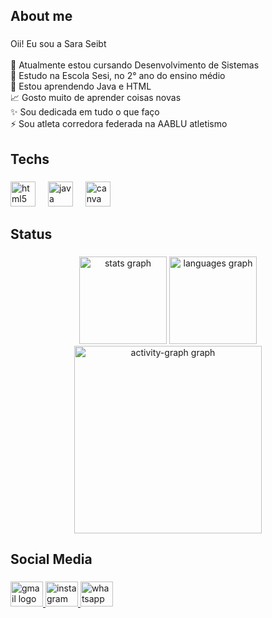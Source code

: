 <h2 align="left">About me</h2>

###

<p align="left">Oii! Eu sou a Sara Seibt<br><br>🔭 Atualmente estou cursando Desenvolvimento de Sistemas<br>🌱 Estudo na Escola Sesi, no 2° ano do ensino médio<br>🎯 Estou aprendendo Java e HTML<br>📈 Gosto muito de aprender coisas novas<br>✨ Sou dedicada em tudo o que faço<br>⚡ Sou atleta corredora federada na AABLU atletismo</p>

###

<h2 align="left">Techs</h2>

###

<div align="left">
  <img src="https://skillicons.dev/icons?i=html" height="40" alt="html5 logo"  />
  <img width="12" />
  <img src="https://skillicons.dev/icons?i=java" height="40" alt="java logo"  />
  <img width="12" />
  <img src="https://cdn.simpleicons.org/canva/00C4CC" height="40" alt="canva logo"  />
</div>

###

<h2 align="left">Status</h2>

###

<div align="center">
  <img src="https://github-readme-stats.vercel.app/api?username=saraseibt&hide_title=false&hide_rank=false&show_icons=true&include_all_commits=true&count_private=true&disable_animations=false&theme=gruvbox_light&locale=en&hide_border=false&order=1" height="140" alt="stats graph"  />
  <img src="https://github-readme-stats.vercel.app/api/top-langs?username=saraseibt&locale=en&hide_title=false&layout=compact&card_width=320&langs_count=5&theme=gruvbox_light&hide_border=false&order=2" height="140" alt="languages graph"  />
  <img src="https://github-readme-activity-graph.vercel.app/graph?username=saraseibt&radius=16&theme=gruvbox&area=true&order=5" height="300" alt="activity-graph graph"  />
</div>

###

<h2 align="left">Social Media</h2>

###

<div align="left">
  <a href="mailto:sara_seibt@estudante.sesisenai.org.br" target="_blank">
    <img src="https://raw.githubusercontent.com/maurodesouza/profile-readme-generator/master/src/assets/icons/social/gmail/default.svg" width="52" height="40" alt="gmail logo"  />
  </a>
  <a href="https://www.instagram.com/sara.seibt?igsh=NTFia3Vxb3pwZzJj" target="_blank">
    <img src="https://raw.githubusercontent.com/maurodesouza/profile-readme-generator/master/src/assets/icons/social/instagram/default.svg" width="52" height="40" alt="instagram logo"  />
  </a>
  <a href="wa.me/5547997085503" target="_blank">
    <img src="https://raw.githubusercontent.com/maurodesouza/profile-readme-generator/master/src/assets/icons/social/whatsapp/default.svg" width="52" height="40" alt="whatsapp logo"  />
  </a>
</div>

###
